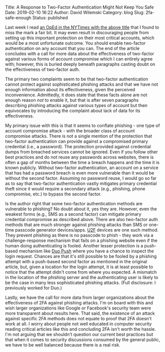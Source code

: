 Title: A Response to Two-Factor Authentication Might Not Keep You Safe
Date: 2019-02-10 16:22
Author: David Wilemski
Category: blog
Slug: 2fa-safe-enough
Status: published

Last week I read [an OpEd in the NYTimes with the above title](https://www.nytimes.com/2019/01/27/opinion/2fa-cyberattacks-security.html) that I found to miss the mark a fair bit. It may even result in discouraging people from setting up this important protection on their most critical accounts, which would be a most unfortunate outcome. You should enable two-factor authentication on any account that you can. The end of the article concludes with a call for more data about the effectiveness of two-factor against various forms of account compromise which I can entirely agree with; however, this is buried deeply beneath paragraphs casting doubt on the effectiveness of two-factor auth.

The primary two complaints seem to be that two-factor authentication cannot protect against sophisticated phishing attacks and that we have not enough information about its effectiveness, given the perceived inconvenience. Admittedly, it does state that these facts alone are not enough reason _not_ to enable it, but that is after seven paragraphs describing phishing attacks against various types of account but then equivocates by introducing the complaint about lack of data for its effectiveness.

My primary issue with this is that it seems to conflate phishing - one type of account compromise attack - with the broader class of account compromise attacks. There is not a single mention of the protection that two-factor authentication can provide against a compromised primary credential (i.e., a password). The protection provided against credential dumps from breached services cannot be ignored. Even if you follow other best practices and do not reuse any passwords across websites, there is often a gap of months between the time a breach happens and the time it is known publicly. Without two-factor authentication, an account on a service that has had a password breach is even more vulnerable than it would be without the second factor. Assuming no password reuse, I would go so far as to say that two-factor authentication vastly mitigates primary credential theft since it would require a secondary attack (e.g., phishing, phone compromise, etc.) to bypass the second factor.

Is the author right that some two-factor authentication methods are vulnerable to phishing? No doubt about it, yes they are. However, even the weakest forms (e.g., SMS as a second factor) can mitigate primary credential compromise as described above. There are also two-factor auth methods that are much stronger against phishing attacks than SMS or one-time passcode generator devices/apps. [U2F](https://en.wikipedia.org/wiki/Universal_2nd_Factor) devices are one such method. They prevent phishing as there is no passcode to phish - they work via a challenge-response mechanism that fails on a phishing website even if the human doing authenticating is fooled. Another lesser protection is a push-based mechanism like [Duo Push](https://guide.duo.com/iphone#push) where you have a chance to inspect the login request. Chances are that it's still possible to be fooled by a phishing attempt with a push-based second factor as mentioned in the original article, but, given a location for the login attempt, it is at least possible to notice that the attempt didn't come from where you expected. A mismatch in the location of the phishing server and the authenticating user is likely to be the case in many less sophisticated phishing attacks. (Full disclosure: I previously worked for Duo.)

Lastly, we have the call for more data from larger organizations about the effectiveness of 2FA against phishing attacks. I'm on board with this and wish larger organizations like Google or Facebook's security team were more transparent about results here. That said, the existence of an attack against specific 2FA methods does not equate to proof that 2FA doesn't work at all. I worry about people not well educated in computer security reading critical articles like this and concluding 2FA isn't worth the hassle. I'm not arguing that we shouldn't question our current best practices but that when it comes to security discussions consumed by the general public, we have to be well balanced because there is a real risk.
